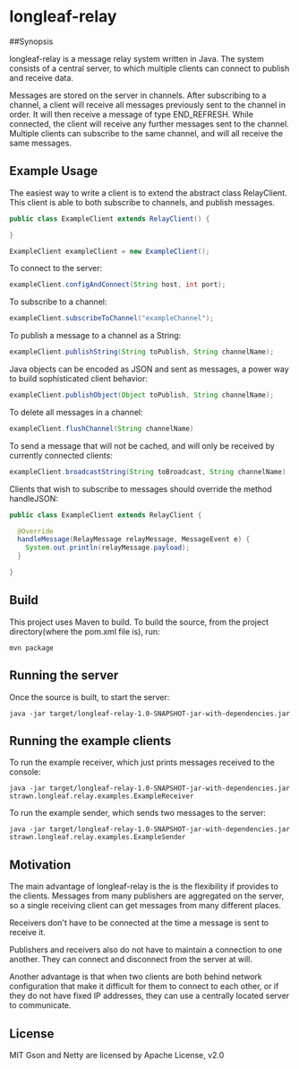 # longleaf-relay

##Synopsis 

longleaf-relay is a message relay system written in Java. The system consists of a central server, to which multiple clients can connect to publish and receive data.

Messages are stored on the server in channels. After subscribing to a channel, a client will receive all messages previously sent to the channel in order. It will then receive a message of type END_REFRESH. While connected, the client will receive any further messages sent to the channel. Multiple clients can subscribe to the same channel, and will all receive the same messages.

## Example Usage

The easiest way to write a client is to extend the abstract class RelayClient. This client is able to both subscribe to channels, and publish messages.
```java
public class ExampleClient extends RelayClient() {

}

ExampleClient exampleClient = new ExampleClient();

```
To connect to the server: 
```java
exampleClient.configAndConnect(String host, int port);
```

To subscribe to a channel:
```java
exampleClient.subscribeToChannel("exampleChannel"); 
```
To publish a message to a channel as a String:
```java
exampleClient.publishString(String toPublish, String channelName);
```

Java objects can be encoded as JSON and sent as messages, a power way to build sophisticated client behavior:
```java
exampleClient.publishObject(Object toPublish, String channelName);
```

To delete all messages in a channel:
```java 
exampleClient.flushChannel(String channelName)
```
To send a message that will not be cached, and will only be received by currently connected clients: 
```java
exampleClient.broadcastString(String toBroadcast, String channelName)
```

Clients that wish to subscribe to messages should override the method handleJSON:

```java
public class ExampleClient extends RelayClient {

  @Override
  handleMessage(RelayMessage relayMessage, MessageEvent e) {
    System.out.println(relayMessage.payload);
  }

}
```

## Build

This project uses Maven to build. To build the source, from the project directory(where the pom.xml file is), run:
 
```console
mvn package
```

## Running the server

Once the source is built, to start the server:

```console
java -jar target/longleaf-relay-1.0-SNAPSHOT-jar-with-dependencies.jar
```
## Running the example clients

To run the example receiver, which just prints messages received to the console:

```console
java -jar target/longleaf-relay-1.0-SNAPSHOT-jar-with-dependencies.jar strawn.longleaf.relay.examples.ExampleReceiver
```

To run the example sender, which sends two messages to the server:

```console
java -jar target/longleaf-relay-1.0-SNAPSHOT-jar-with-dependencies.jar strawn.longleaf.relay.examples.ExampleSender
```

## Motivation

  The main advantage of longleaf-relay is the is the flexibility if provides to the clients. Messages from many publishers are aggregated on the server, so a single receiving client can get messages from many different places. 
  
  Receivers don't have to be connected at the time a message is sent to receive it. 

  Publishers and receivers also do not have to maintain a connection to one another. They can connect and disconnect from the server at will. 

 Another advantage is that when two clients are both behind network configuration that make it difficult for them to connect to each other, or if they do not have fixed IP addresses, they can use a centrally located server to communicate.



## License

MIT
Gson and Netty are licensed by Apache License, v2.0


